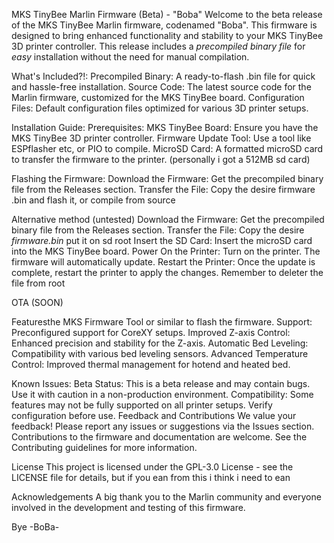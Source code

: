 MKS TinyBee Marlin Firmware (Beta) - "Boba"
Welcome to the beta release of the MKS TinyBee Marlin firmware, codenamed "Boba". 
This firmware is designed to bring enhanced functionality and stability to your MKS TinyBee 3D printer controller.
This release includes a *precompiled binary file* for *easy* installation without the need for manual compilation.

What's Included?!:
Precompiled Binary: A ready-to-flash .bin file for quick and hassle-free installation.
Source Code: The latest source code for the Marlin firmware, customized for the MKS TinyBee board.
Configuration Files: Default configuration files optimized for various 3D printer setups.

Installation Guide:
Prerequisites:
MKS TinyBee Board: Ensure you have the MKS TinyBee 3D printer controller.
Firmware Update Tool: Use a tool like ESPflasher etc, or PIO to compile.
MicroSD Card: A formatted microSD card to transfer the firmware to the printer. (personally i got a 512MB sd card)

Flashing the Firmware:
Download the Firmware: Get the precompiled binary file from the Releases section.
Transfer the File: Copy the desire firmware .bin and flash it, or compile from source

Alternative method (untested)
Download the Firmware: Get the precompiled binary file  from the Releases section.
Transfer the File: Copy the desire *firmware.bin* put it on sd root
Insert the SD Card: Insert the microSD card into the MKS TinyBee board.
Power On the Printer: Turn on the printer. The firmware will automatically update.
Restart the Printer: Once the update is complete, restart the printer to apply the changes.
Remember to deleter the file from root

OTA (SOON)

Featuresthe MKS Firmware Tool or similar to flash the firmware.
Support: Preconfigured support for CoreXY setups.
Improved Z-axis Control: Enhanced precision and stability for the Z-axis.
Automatic Bed Leveling: Compatibility with various bed leveling sensors.
Advanced Temperature Control: Improved thermal management for hotend and heated bed.

Known Issues:
Beta Status: This is a beta release and may contain bugs. Use it with caution in a non-production environment.
Compatibility: Some features may not be fully supported on all printer setups. Verify configuration before use.
Feedback and Contributions
We value your feedback! 
Please report any issues or suggestions via the Issues section.
Contributions to the firmware and documentation are welcome.
See the Contributing guidelines for more information.

License
This project is licensed under the GPL-3.0 License - see the LICENSE file for details, but if you ean from this
i think i need to ean

Acknowledgements
A big thank you to the Marlin community and everyone involved in the development and testing of this firmware.

Bye
-BoBa-

